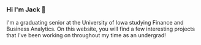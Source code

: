 ### Hi I'm Jack 👋

I'm a graduating senior at the University of Iowa studying Finance and Business Analytics. On this website, you will find a few interesting projects that I've been working on throughout my time as an undergrad!
